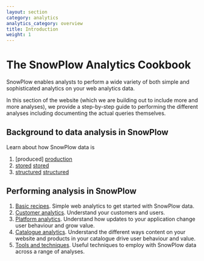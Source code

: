 ```yaml
---
layout: section
category: analytics
analytics_category: overview
title: Introduction
weight: 1
---
```


# The SnowPlow Analytics Cookbook

SnowPlow enables analysts to perform a wide variety of both simple and sophisticated analytics on your web analytics data.

In this section of the website (which we are building out to include more and more analyses), we provide a step-by-step guide to performing the different analyses including documenting the actual queries themselves.

## Background to data analysis in SnowPlow
Learn about how SnowPlow data is

1. [produced] [production]
2. [stored] [stored]
3. [structured] [structured]

## Performing analysis in SnowPlow

1. [Basic recipes][basic-recipes]. Simple web analytics to get started with SnowPlow data.
2. [Customer analytics][customer-analytics]. Understand your customers and users. 
3. [Platform analytics][platform-analytics]. Understand how updates to your application change user behaviour and grow value.
4. [Catalogue analytics][catalogue-analytics]. Understand the different ways content on your website and products in your catalogue drive user behaviour and value. 
5. [Tools and techniques][tools-and-techniques]. Useful techniques to employ with SnowPlow data across a range of analyses.

[production]: snowplow-data-production.html
[stored]: snowplow-data-storage.html
[structured]: snowplow-table-structure.html
[basic-recipes]: basic-recipes.html
[customer-analytics]: customer-analytics/overview.html
[platform-analytics]: platform-analytics/overview.html
[catalogue-analytics]: catalogue-analytics/overview.html
[tools-and-techniques]: tools-and-techniques/overview.html